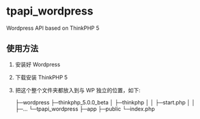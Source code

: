 # tpapi_wordpress
Wordpress API based on ThinkPHP 5

## 使用方法
1. 安装好 Wordpress  
2. 下载安装 ThinkPHP 5  
3. 把这个整个文件夹都放入到与 WP 独立的位置，如下:

    ├─wordpress
    ├─thinkphp_5.0.0_beta
    │  ├─thinkphp
    │  │  ├─start.php
    │  │  ├─...
    └─tpapi_wordpress
        ├─app
        ├─public
        └─index.php